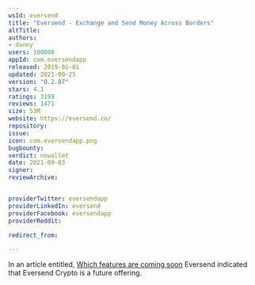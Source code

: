 ```yaml
---
wsId: eversend
title: "Eversend - Exchange and Send Money Across Borders"
altTitle: 
authors:
- danny
users: 100000
appId: com.eversendapp
released: 2019-02-01
updated: 2021-09-25
version: "0.2.07"
stars: 4.1
ratings: 3199
reviews: 1471
size: 53M
website: https://eversend.co/
repository: 
issue: 
icon: com.eversendapp.png
bugbounty: 
verdict: nowallet
date: 2021-09-03
signer: 
reviewArchive:


providerTwitter: eversendapp
providerLinkedIn: eversend
providerFacebook: eversendapp
providerReddit: 

redirect_from:

---
```



In an article entitled, [Which features are coming soon](https://help.eversend.co/en/articles/4349362-which-features-are-coming-soon) 
Eversend indicated that Eversend Crypto is a future offering.

